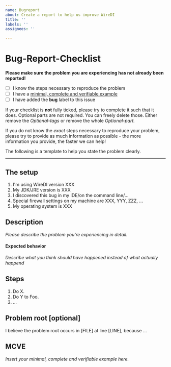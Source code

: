 ```yaml
---
name: Bugreport
about: Create a report to help us improve WireDI
title: ''
labels: ''
assignees: ''

---
```


# Bug-Report-Checklist
    
**Please make sure the problem you are experiencing has not already been reported!**
    
- [ ] I know the steps necessary to reproduce the problem
- [ ] I have a [minimal, complete and verifiable example](https://stackoverflow.com/help/mcve)
- [ ] I have added the __bug__ label to this issue
    
If your checklist is **not** fully ticked, please try to complete it such that it does. Optional 
parts are not required. You can freely delete those. Either remove the _Optional-tags_ or remove
the whole _Optional-part._
    
If you do not know the _exact_ steps necessary to reproduce your problem, please try to provide as
much information as possible - the more information you provide, the faster we can help!
    
The following is a template to help you state the problem clearly.
    
---
    
## The setup
    
1. I'm using WireDI version XXX
2. My JDK/JRE version is XXX
3. I discovered this bug in my IDE/on the command line/...
4. Special firewall settings on my machine are XXX, YYY, ZZZ, ...
5. My operating system is XXX
    
## Description
    
_Please describe the problem you're experiencing in detail._

#### Expected behavior

_Describe what you think should have happened instead of what actually happend_
    
## Steps
    
1. Do X.
2. Do Y to Foo.
3. ...
    
## Problem root \[optional\]
I believe the problem root occurs in \[FILE\] at line \[LINE\], because ...
    
## MCVE
    
_Insert your minimal, complete and verifiable example here._
